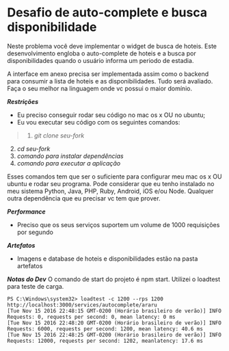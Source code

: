 # Desafio de auto-complete e busca disponibilidade

Neste problema você deve implementar o widget de busca de hoteis. Este desenvolvimento engloba o auto-complete de hoteis e a busca por disponibilidades quando o usuário informa um periodo de estadia. 

A interface em anexo precisa ser implementada assim como o backend para consumir a lista de hoteis e as disponibilidades. Tudo será avaliado. Faça o seu melhor na linguagem onde vc possui o maior domínio.

***Restrições***
* Eu preciso conseguir rodar seu código no mac os x OU no ubuntu;
* Eu vou executar seu código com os seguintes comandos:

>1. *git clone seu-fork*
2. *cd seu-fork*
3. *comando para instalar dependências*
4. *comando para executar a aplicação*

Esses comandos tem que ser o suficiente para configurar meu mac os x OU ubuntu e rodar seu programa. Pode considerar que eu tenho instalado no meu sistema Python, Java, PHP, Ruby, Android, iOS e/ou Node. Qualquer outra dependência que eu precisar vc tem que prover.

***Performance***
* Preciso que os seus serviços suportem um volume de 1000 requisições por segundo

***Artefatos***
* Imagens e database de hoteis e disponibilidades estão na pasta artefatos




***Notas do Dev***
 O comando de start do projeto é npm start.
 Utilizei o loadtest para teste de carga.
 ```
 PS C:\Windows\system32> loadtest -c 1200 --rps 1200 http://localhost:3000/services/autocomplete/araru
 [Tue Nov 15 2016 22:48:15 GMT-0200 (Horário brasileiro de verão)] INFO Requests: 0, requests per second: 0, mean latency: 0 ms
 [Tue Nov 15 2016 22:48:20 GMT-0200 (Horário brasileiro de verão)] INFO Requests: 6000, requests per second: 1200, mean latency: 40.6 ms
 [Tue Nov 15 2016 22:48:25 GMT-0200 (Horário brasileiro de verão)] INFO Requests: 12000, requests per second: 1202, meanlatency: 17.6 ms
 ```
 